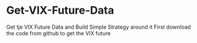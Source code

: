 # Get-VIX-Future-Data
Get tje VIX Future Data and Build Simple Strategy around it
First download the code from github to get the VIX future
